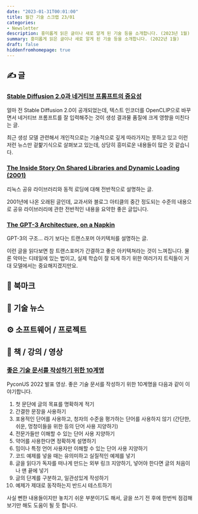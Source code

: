 ```yaml
---
date: "2023-01-31T00:01:00"
title: 월간 기술 스크랩 23/01
categories:
- Newsletter
description: 흥미롭게 읽은 글이나 새로 알게 된 기술 등을 소개합니다. (2023년 1월)
summary: 흥미롭게 읽은 글이나 새로 알게 된 기술 등을 소개합니다. (2022년 1월)
draft: false
hiddenfromhomepage: true
---
```


## ✍️ 글

### [Stable Diffusion 2.0과 네거티브 프롬프트의 중요성](https://news.hada.io/topic?id=7931)

얼마 전 Stable Diffusion 2.0이 공개되었는데,
텍스트 인코더를 OpenCLIP으로 바꾸면서 네거티브 프롬프트를 잘 입력해주는 것이
생성 결과물 품질에 크게 영향을 미친다는 글.

최근 생성 모델 관련해서 개인적으로는 기술적으로 깊게 따라가지는 못하고 있고 이런 저런 뉴스만
겉핥기식으로 살펴보고 있는데, 상당히 흥미로운 내용들이 많은 것 같습니다.

### [The Inside Story On Shared Libraries and Dynamic Loading (2001)](https://www.scribd.com/document/68234210/The-Inside-Story-on-Shared-Libraries-and-Dynamic-Loading#)

리눅스 공유 라이브러리와 동적 로딩에 대해 전반적으로 설명하는 글.

2001년에 나온 오래된 글인데, 교과서와 블로그 아티클의 중간 정도되는 수준의 내용으로
공유 라이브러리에 관한 전반적인 내용을 요약한 좋은 글입니다.

### [The GPT-3 Architecture, on a Napkin](https://dugas.ch/artificial_curiosity/GPT_architecture.html)

GPT-3의 구조... 라기 보다는 트랜스포머 아키텍처를 설명하는 글.

이런 글을 읽다보면 참 트랜스포머가 간결하고 좋은 아키텍쳐라는 것이 느껴집니다.
물론 악마는 디테일에 있는 법이고, 실제 학습이 잘 되게 하기 위한 여러가지 트릭들이 거대 모델에서는
중요해지겠지만요.

## 📌 북마크

## 📰 기술 뉴스

## ⚙️ 소프트웨어 / 프로젝트

## 📙 책 / 강의 / 영상

### [좋은 기술 문서를 작성하기 위한 10계명](https://www.youtube.com/watch?app=desktop&v=9WobKoE9OPI&feature=youtu.be)

PyconUS 2022 발표 영상. 좋은 기술 문서를 작성하기 위한 10계명을 다음과 같이 이야기합니다.

1. 첫 문단에 글의 목표를 명확하게 적기
2. 간결한 문장을 사용하기
3. 포용적인 단어를 사용하고, 청자의 수준을 평가하는 단어를 사용하지 않기 (간단한, 쉬운, 멍청이들을 위한 등의 단어 사용 지양하기)
4. 전문가들만 이해할 수 있는 단어 사용 지양하기
5. 약어를 사용한다면 정확하게 설명하기
6. 밈이나 특정 언어 사용자만 이해할 수 있는 단어 사용 지양하기
7. 코드 예제를 넣을 때는 유의미하고 실질적인 예제를 넣기
8. 글을 읽다가 독자를 떠나게 만드는 외부 링크 지양하기, 넣어야 한다면 글의 처음이나 맨 끝에 넣기
9. 글의 단계를 구분하고, 일관성있게 작성하기
10. 예제가 제대로 동작하는지 반드시 테스트하기

사실 뻔한 내용들이지만 놓치기 쉬운 부분이기도 해서, 글을 쓰기 전 후에 한번씩 점검해보기만 해도 도움이 될 듯 합니다.
